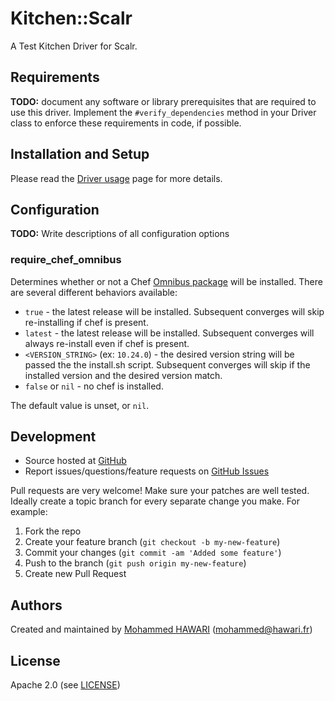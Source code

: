 # <a name="title"></a> Kitchen::Scalr

A Test Kitchen Driver for Scalr.

## <a name="requirements"></a> Requirements

**TODO:** document any software or library prerequisites that are required to
use this driver. Implement the `#verify_dependencies` method in your Driver
class to enforce these requirements in code, if possible.

## <a name="installation"></a> Installation and Setup

Please read the [Driver usage][driver_usage] page for more details.

## <a name="config"></a> Configuration

**TODO:** Write descriptions of all configuration options

### <a name="config-require-chef-omnibus"></a> require\_chef\_omnibus

Determines whether or not a Chef [Omnibus package][chef_omnibus_dl] will be
installed. There are several different behaviors available:

* `true` - the latest release will be installed. Subsequent converges
  will skip re-installing if chef is present.
* `latest` - the latest release will be installed. Subsequent converges
  will always re-install even if chef is present.
* `<VERSION_STRING>` (ex: `10.24.0`) - the desired version string will
  be passed the the install.sh script. Subsequent converges will skip if
  the installed version and the desired version match.
* `false` or `nil` - no chef is installed.

The default value is unset, or `nil`.

## <a name="development"></a> Development

* Source hosted at [GitHub][repo]
* Report issues/questions/feature requests on [GitHub Issues][issues]

Pull requests are very welcome! Make sure your patches are well tested.
Ideally create a topic branch for every separate change you make. For
example:

1. Fork the repo
2. Create your feature branch (`git checkout -b my-new-feature`)
3. Commit your changes (`git commit -am 'Added some feature'`)
4. Push to the branch (`git push origin my-new-feature`)
5. Create new Pull Request

## <a name="authors"></a> Authors

Created and maintained by [Mohammed HAWARI][author] (<mohammed@hawari.fr>)

## <a name="license"></a> License

Apache 2.0 (see [LICENSE][license])


[author]:           https://github.com/enter-github-user
[issues]:           https://github.com/enter-github-user/kitchen-scalr/issues
[license]:          https://github.com/enter-github-user/kitchen-scalr/blob/master/LICENSE
[repo]:             https://github.com/enter-github-user/kitchen-scalr
[driver_usage]:     http://docs.kitchen-ci.org/drivers/usage
[chef_omnibus_dl]:  http://www.chef.io/chef/install/
